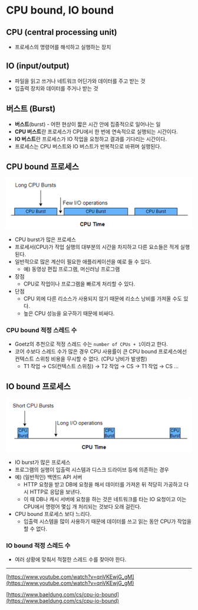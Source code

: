 # CPU bound, IO bound
## CPU (central processing unit)

- 프로세스의 명령어를 해석하고 실행하는 장치

## IO (input/output)

- 파일을 읽고 쓰거나 네트워크 어딘가와 데이터를 주고 받는 것
- 입출력 장치와 데이터를 주거나 받는 것

## 버스트 (Burst)

- **버스트**(burst) - 어떤 현상이 짧은 시간 안에 집중적으로 일어나는 일
- **CPU 버스트**란 프로세스가 CPU에서 한 번에 연속적으로 실행되는 시간이다.
- **IO 버스트**란 프로세스가 IO 작업을 요청하고 결과를 기다리는 시간이다.
- 프로세스는 CPU 버스트와 IO 버스트가 반복적으로 바뀌며 실행된다.

## CPU bound 프로세스
![img.png](../../image/cpu-bound.png)
- CPU burst가 많은 프로세스
- 프로세서(CPU)가 작업 실행의 대부분의 시간을 차지하고 다른 요소들은 적게 실행된다.
- 일반적으로 많은 계산이 필요한 애플리케이션을 예로 들 수 있다.
    - 예) 동영상 편집 프로그램, 머신러닝 프로그램
- 장점
    - CPU로 작업이나 프로그램을 빠르게 처리할 수 있다.
- 단점
    - CPU 외에 다른 리소스가 사용되지 않기 때문에 리소스 낭비를 가져올 수도 있다.
    - 높은 CPU 성능을 요구하기 때문에 비싸다.

### CPU bound 적정 스레드 수

- Goetz의 추천으로 적정 스레드 수는 `number of CPUs + 1`이라고 한다.
- 코어 수보다 스레드 수가 많은 경우 CPU 사용률이 큰 CPU bound 프로세스에선 컨텍스트 스위칭 비용을 무시할 수 없다. (CPU 낭비가 발생함)
    - T1 작업 → CS(컨텍스트 스위칭) → T2 작업 → CS → T1 작업 → CS …

## IO bound 프로세스
![img.png](../../image/io-bound.png)
- IO burst가 많은 프로세스
- 프로그램의 실행이 입출력 시스템과 디스크 드라이브 등에 의존하는 경우
- 예) (일반적인) 백엔드 API 서버
    - HTTP 요청을 받고 DB에 요청을 해서 데이터를 가져온 뒤 적당히 가공하고 다시 HTTP로 응답을 보낸다.
    - 이 때 DB나 캐시 서버에 요청을 하는 것은 네트워크를 타는 IO 요청이고 이는 CPU에서 명령어 몇십 개 처리되는 것보다 오래 걸린다.
- CPU bound 프로세스 보다 느리다.
    - 입출력 시스템을 많이 사용하기 때문에 데이터를 쓰고 읽는 동안 CPU가 작업을 할 수 없다.

### IO bound 적정 스레드 수

- 여러 상황에 맞춰서 적절한 스레드 수를 찾아야 한다.

---

[https://www.youtube.com/watch?v=qnVKEwjG_gM](https://www.youtube.com/watch?v=qnVKEwjG_gM)

[https://www.baeldung.com/cs/cpu-io-bound](https://www.baeldung.com/cs/cpu-io-bound)
